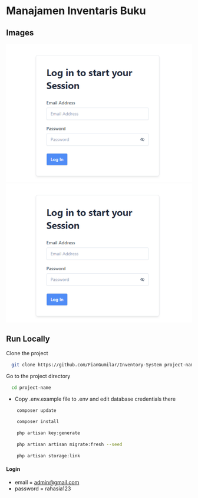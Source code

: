 # Manajamen Inventaris Buku

## Images

![preview img](/preview1.png)
![preview img](/preview1.png)

## Run Locally

Clone the project

```bash
  git clone https://github.com/FianGumilar/Inventory-System project-name
```

Go to the project directory

```bash
  cd project-name
```

-   Copy .env.example file to .env and edit database credentials there

```bash
    composer update
```

```bash
    composer install
```

```bash
    php artisan key:generate
```

```bash
    php artisan artisan migrate:fresh --seed
```

```bash
    php artisan storage:link
```

#### Login

-   email = admin@gmail.com
-   password = rahasia123
